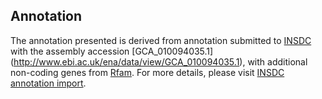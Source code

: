 
Annotation
----------

The annotation presented is derived from annotation submitted to
[INSDC](http://www.insdc.org) with the assembly accession [GCA\_010094035.1]
(http://www.ebi.ac.uk/ena/data/view/GCA_010094035.1),
with additional non-coding genes from
[Rfam](http://rfam.xfam.org/). For more details, please visit [INSDC
annotation import](http://ensemblgenomes.org/info/data/insdc_annotation).
